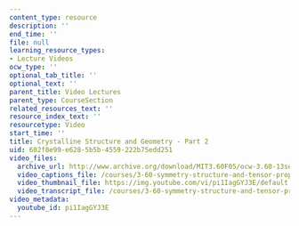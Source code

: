 ```yaml
---
content_type: resource
description: ''
end_time: ''
file: null
learning_resource_types:
- Lecture Videos
ocw_type: ''
optional_tab_title: ''
optional_text: ''
parent_title: Video Lectures
parent_type: CourseSection
related_resources_text: ''
resource_index_text: ''
resourcetype: Video
start_time: ''
title: Crystalline Structure and Geometry - Part 2
uid: 602f8e99-e628-5b5b-4559-222b75edd251
video_files:
  archive_url: http://www.archive.org/download/MIT3.60F05/ocw-3.60-13sep2005-part2-220k.mp4
  video_captions_file: /courses/3-60-symmetry-structure-and-tensor-properties-of-materials-fall-2005/98d50b545a0b55649574608300584ea3_pi1IagGYJ3E.vtt
  video_thumbnail_file: https://img.youtube.com/vi/pi1IagGYJ3E/default.jpg
  video_transcript_file: /courses/3-60-symmetry-structure-and-tensor-properties-of-materials-fall-2005/83f33af382aa6109f24c9b1314c06ccf_pi1IagGYJ3E.pdf
video_metadata:
  youtube_id: pi1IagGYJ3E
---
```

